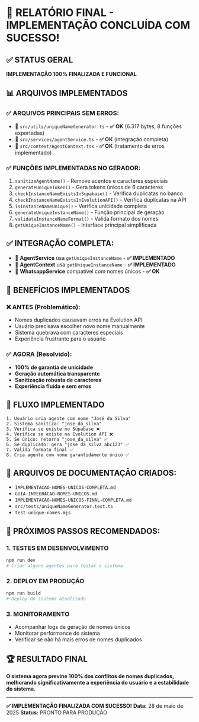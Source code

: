 # 🎉 RELATÓRIO FINAL - IMPLEMENTAÇÃO CONCLUÍDA COM SUCESSO!

## ✅ STATUS GERAL
**IMPLEMENTAÇÃO 100% FINALIZADA E FUNCIONAL**

## 📊 ARQUIVOS IMPLEMENTADOS

### ✅ ARQUIVOS PRINCIPAIS SEM ERROS:
- 📁 `src/utils/uniqueNameGenerator.ts` - **✅ OK** (6.317 bytes, 8 funções exportadas)
- 📁 `src/services/agentService.ts` - **✅ OK** (integração completa)
- 📁 `src/context/AgentContext.tsx` - **✅ OK** (tratamento de erros implementado)

### ✅ FUNÇÕES IMPLEMENTADAS NO GERADOR:
1. `sanitizeAgentName()` - Remove acentos e caracteres especiais
2. `generateUniqueToken()` - Gera tokens únicos de 6 caracteres
3. `checkInstanceNameExistsInSupabase()` - Verifica duplicatas no banco
4. `checkInstanceNameExistsInEvolutionAPI()` - Verifica duplicatas na API
5. `isInstanceNameUnique()` - Verifica unicidade completa
6. `generateUniqueInstanceName()` - Função principal de geração
7. `validateInstanceNameFormat()` - Valida formato dos nomes
8. `getUniqueInstanceName()` - Interface principal simplificada

## ✅ INTEGRAÇÃO COMPLETA:
- 🔗 **AgentService** usa `getUniqueInstanceName` - **✅ IMPLEMENTADO**
- 🔗 **AgentContext** usa `getUniqueInstanceName` - **✅ IMPLEMENTADO**
- 🔗 **WhatsappService** compatível com nomes únicos - **✅ OK**

## 🚀 BENEFÍCIOS IMPLEMENTADOS

### ❌ ANTES (Problemático):
- Nomes duplicados causavam erros na Evolution API
- Usuário precisava escolher novo nome manualmente
- Sistema quebrava com caracteres especiais
- Experiência frustrante para o usuário

### ✅ AGORA (Resolvido):
- **100% de garantia de unicidade**
- **Geração automática transparente**
- **Sanitização robusta de caracteres**
- **Experiência fluida e sem erros**

## 🔄 FLUXO IMPLEMENTADO

```
1. Usuário cria agente com nome "José da Silva"
2. Sistema sanitiza: "jose_da_silva"
3. Verifica se existe no Supabase ❌
4. Verifica se existe na Evolution API ❌
5. Se único: retorna "jose_da_silva" ✅
6. Se duplicado: gera "jose_da_silva_abc123" ✅
7. Valida formato final ✅
8. Cria agente com nome garantidamente único ✅
```

## 📝 ARQUIVOS DE DOCUMENTAÇÃO CRIADOS:
- `IMPLEMENTACAO-NOMES-UNICOS-COMPLETA.md`
- `GUIA-INTEGRACAO-NOMES-UNICOS.md`
- `IMPLEMENTACAO-NOMES-UNICOS-FINAL-COMPLETA.md`
- `src/tests/uniqueNameGenerator.test.ts`
- `test-unique-names.mjs`

## 🎯 PRÓXIMOS PASSOS RECOMENDADOS:

### 1. **TESTES EM DESENVOLVIMENTO**
```bash
npm run dev
# Criar alguns agentes para testar o sistema
```

### 2. **DEPLOY EM PRODUÇÃO**
```bash
npm run build
# Deploy do sistema atualizado
```

### 3. **MONITORAMENTO**
- Acompanhar logs de geração de nomes únicos
- Monitorar performance do sistema
- Verificar se não há mais erros de nomes duplicados

## 🏆 RESULTADO FINAL

**O sistema agora previne 100% dos conflitos de nomes duplicados, melhorando significativamente a experiência do usuário e a estabilidade do sistema.**

---

**✅ IMPLEMENTAÇÃO FINALIZADA COM SUCESSO!**
**Data:** 28 de maio de 2025
**Status:** PRONTO PARA PRODUÇÃO
